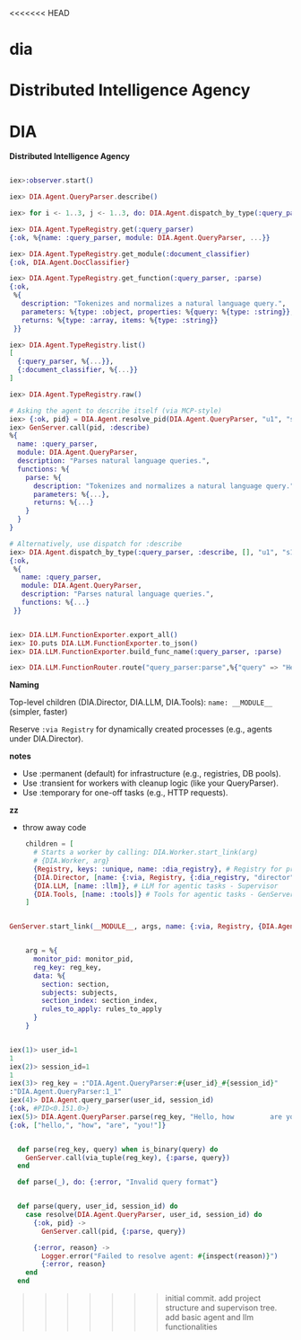 <<<<<<< HEAD
# dia
Distributed Intelligence Agency
=======
# DIA

**Distributed Intelligence Agency**


```elixir

iex>:observer.start()

iex> DIA.Agent.QueryParser.describe()

iex> for i <- 1..3, j <- 1..3, do: DIA.Agent.dispatch_by_type(:query_parser, :parse, [%{"query" => " hello world #{i}#{j} ! "}], i, j)

iex> DIA.Agent.TypeRegistry.get(:query_parser)
{:ok, %{name: :query_parser, module: DIA.Agent.QueryParser, ...}}

iex> DIA.Agent.TypeRegistry.get_module(:document_classifier)
{:ok, DIA.Agent.DocClassifier}

iex> DIA.Agent.TypeRegistry.get_function(:query_parser, :parse)
{:ok,
 %{
   description: "Tokenizes and normalizes a natural language query.",
   parameters: %{type: :object, properties: %{query: %{type: :string}}, required: [:query]},
   returns: %{type: :array, items: %{type: :string}}
 }}

iex> DIA.Agent.TypeRegistry.list()
[
  {:query_parser, %{...}},
  {:document_classifier, %{...}}
]

iex> DIA.Agent.TypeRegistry.raw()

# Asking the agent to describe itself (via MCP-style)
iex> {:ok, pid} = DIA.Agent.resolve_pid(DIA.Agent.QueryParser, "u1", "s1")
iex> GenServer.call(pid, :describe)
%{
  name: :query_parser,
  module: DIA.Agent.QueryParser,
  description: "Parses natural language queries.",
  functions: %{
    parse: %{
      description: "Tokenizes and normalizes a natural language query.",
      parameters: %{...},
      returns: %{...}
    }
  }
}

# Alternatively, use dispatch for :describe
iex> DIA.Agent.dispatch_by_type(:query_parser, :describe, [], "u1", "s1")
{:ok,
 %{
   name: :query_parser,
   module: DIA.Agent.QueryParser,
   description: "Parses natural language queries.",
   functions: %{...}
 }}

```

```elixir

iex> DIA.LLM.FunctionExporter.export_all()
iex> IO.puts DIA.LLM.FunctionExporter.to_json()
iex> DIA.LLM.FunctionExporter.build_func_name(:query_parser, :parse)

iex> DIA.LLM.FunctionRouter.route("query_parser:parse",%{"query" => "Hello world!"},1,1)

```
**Naming**

Top-level children (DIA.Director, DIA.LLM, DIA.Tools): `name: __MODULE__` (simpler, faster)

Reserve `:via Registry` for dynamically created processes (e.g., agents under DIA.Director).

**notes**

  - Use :permanent (default) for infrastructure (e.g., registries, DB pools).
  - Use :transient for workers with cleanup logic (like your QueryParser).
  - Use :temporary for one-off tasks (e.g., HTTP requests).

**zz**
  - throw away code

```elixir
    children = [
      # Starts a worker by calling: DIA.Worker.start_link(arg)
      # {DIA.Worker, arg}
      {Registry, keys: :unique, name: :dia_registry}, # Registry for process names
      {DIA.Director, [name: {:via, Registry, {:dia_registry, "director"}}]}, # Director for managing agents - Dyn Supervisor
      {DIA.LLM, [name: :llm]}, # LLM for agentic tasks - Supervisor
      {DIA.Tools, [name: :tools]} # Tools for agentic tasks - GenServer
    ]


GenServer.start_link(__MODULE__, args, name: {:via, Registry, {DIA.AgentRegistry, unique_name}})


    arg = %{
      monitor_pid: monitor_pid,
      reg_key: reg_key,
      data: %{
        section: section,
        subjects: subjects,
        section_index: section_index,
        rules_to_apply: rules_to_apply
      }
    }


iex(1)> user_id=1
1
iex(2)> session_id=1
1
iex(3)> reg_key = :"DIA.Agent.QueryParser:#{user_id}_#{session_id}"
:"DIA.Agent.QueryParser:1_1"
iex(4)> DIA.Agent.query_parser(user_id, session_id)
{:ok, #PID<0.151.0>}
iex(5)> DIA.Agent.QueryParser.parse(reg_key, "Hello, how         are you!  ")
{:ok, ["hello,", "how", "are", "you!"]}


  def parse(reg_key, query) when is_binary(query) do
    GenServer.call(via_tuple(reg_key), {:parse, query})
  end

  def parse(_), do: {:error, "Invalid query format"}


  def parse(query, user_id, session_id) do
    case resolve(DIA.Agent.QueryParser, user_id, session_id) do
      {:ok, pid} ->
        GenServer.call(pid, {:parse, query})

      {:error, reason} ->
        Logger.error("Failed to resolve agent: #{inspect(reason)}")
        {:error, reason}
    end
  end

```
>>>>>>> initial commit. add project structure and supervison tree. add basic agent and llm functionalities
